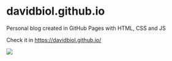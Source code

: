 # davidbiol.github.io
Personal blog created in GitHub Pages with HTML, CSS and JS

Check it in https://davidbiol.github.io/


![](https://img.shields.io/github/stars/davidbiol/davidbiol.github.io?style=social) 

